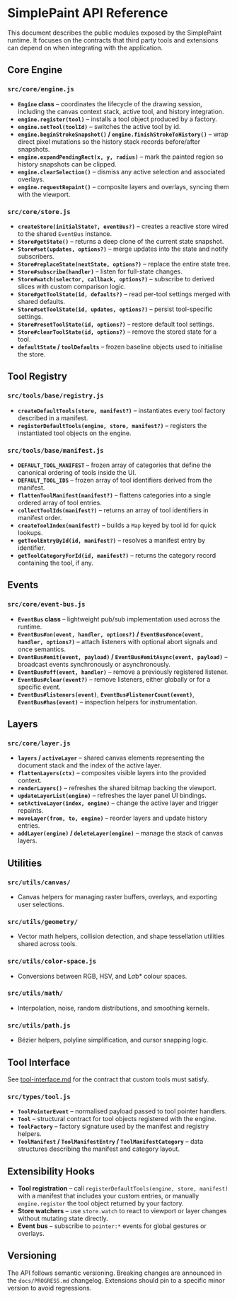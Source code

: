 # SimplePaint API Reference

This document describes the public modules exposed by the SimplePaint runtime. It focuses on the contracts that third party tools and extensions can depend on when integrating with the application.

## Core Engine

### `src/core/engine.js`
- **`Engine` class** – coordinates the lifecycle of the drawing session, including the canvas context stack, active tool, and history integration.
- **`engine.register(tool)`** – installs a tool object produced by a factory.
- **`engine.setTool(toolId)`** – switches the active tool by id.
- **`engine.beginStrokeSnapshot()` / `engine.finishStrokeToHistory()`** – wrap direct pixel mutations so the history stack records before/after snapshots.
- **`engine.expandPendingRect(x, y, radius)`** – mark the painted region so history snapshots can be clipped.
- **`engine.clearSelection()`** – dismiss any active selection and associated overlays.
- **`engine.requestRepaint()`** – composite layers and overlays, syncing them with the viewport.

### `src/core/store.js`
- **`createStore(initialState?, eventBus?)`** – creates a reactive store wired to the shared `EventBus` instance.
- **`Store#getState()`** – returns a deep clone of the current state snapshot.
- **`Store#set(updates, options?)`** – merge updates into the state and notify subscribers.
- **`Store#replaceState(nextState, options?)`** – replace the entire state tree.
- **`Store#subscribe(handler)`** – listen for full-state changes.
- **`Store#watch(selector, callback, options?)`** – subscribe to derived slices with custom comparison logic.
- **`Store#getToolState(id, defaults?)`** – read per-tool settings merged with shared defaults.
- **`Store#setToolState(id, updates, options?)`** – persist tool-specific settings.
- **`Store#resetToolState(id, options?)`** – restore default tool settings.
- **`Store#clearToolState(id, options?)`** – remove the stored state for a tool.
- **`defaultState` / `toolDefaults`** – frozen baseline objects used to initialise the store.

## Tool Registry

### `src/tools/base/registry.js`
- **`createDefaultTools(store, manifest?)`** – instantiates every tool factory described in a manifest.
- **`registerDefaultTools(engine, store, manifest?)`** – registers the instantiated tool objects on the engine.

### `src/tools/base/manifest.js`
- **`DEFAULT_TOOL_MANIFEST`** – frozen array of categories that define the canonical ordering of tools inside the UI.
- **`DEFAULT_TOOL_IDS`** – frozen array of tool identifiers derived from the manifest.
- **`flattenToolManifest(manifest?)`** – flattens categories into a single ordered array of tool entries.
- **`collectToolIds(manifest?)`** – returns an array of tool identifiers in manifest order.
- **`createToolIndex(manifest?)`** – builds a `Map` keyed by tool id for quick lookups.
- **`getToolEntryById(id, manifest?)`** – resolves a manifest entry by identifier.
- **`getToolCategoryForId(id, manifest?)`** – returns the category record containing the tool, if any.

## Events

### `src/core/event-bus.js`
- **`EventBus` class** – lightweight pub/sub implementation used across the runtime.
- **`EventBus#on(event, handler, options?)` / `EventBus#once(event, handler, options?)`** – attach listeners with optional abort signals and once semantics.
- **`EventBus#emit(event, payload)` / `EventBus#emitAsync(event, payload)`** – broadcast events synchronously or asynchronously.
- **`EventBus#off(event, handler)`** – remove a previously registered listener.
- **`EventBus#clear(event?)`** – remove listeners, either globally or for a specific event.
- **`EventBus#listeners(event)`**, **`EventBus#listenerCount(event)`**, **`EventBus#has(event)`** – inspection helpers for instrumentation.

## Layers

### `src/core/layer.js`
- **`layers` / `activeLayer`** – shared canvas elements representing the document stack and the index of the active layer.
- **`flattenLayers(ctx)`** – composites visible layers into the provided context.
- **`renderLayers()`** – refreshes the shared bitmap backing the viewport.
- **`updateLayerList(engine)`** – refreshes the layer panel UI bindings.
- **`setActiveLayer(index, engine)`** – change the active layer and trigger repaints.
- **`moveLayer(from, to, engine)`** – reorder layers and update history entries.
- **`addLayer(engine)` / `deleteLayer(engine)`** – manage the stack of canvas layers.

## Utilities

### `src/utils/canvas/`
- Canvas helpers for managing raster buffers, overlays, and exporting user selections.

### `src/utils/geometry/`
- Vector math helpers, collision detection, and shape tessellation utilities shared across tools.

### `src/utils/color-space.js`
- Conversions between RGB, HSV, and L*a*b* colour spaces.

### `src/utils/math/`
- Interpolation, noise, random distributions, and smoothing kernels.

### `src/utils/path.js`
- Bézier helpers, polyline simplification, and cursor snapping logic.

## Tool Interface

See [tool-interface.md](./tool-interface.md) for the contract that custom tools must satisfy.

### `src/types/tool.js`
- **`ToolPointerEvent`** – normalised payload passed to tool pointer handlers.
- **`Tool`** – structural contract for tool objects registered with the engine.
- **`ToolFactory`** – factory signature used by the manifest and registry helpers.
- **`ToolManifest` / `ToolManifestEntry` / `ToolManifestCategory`** – data structures describing the manifest and category layout.

## Extensibility Hooks

- **Tool registration** – call `registerDefaultTools(engine, store, manifest)` with a manifest that includes your custom entries, or manually `engine.register` the tool object returned by your factory.
- **Store watchers** – use `store.watch` to react to viewport or layer changes without mutating state directly.
- **Event bus** – subscribe to `pointer:*` events for global gestures or overlays.

## Versioning

The API follows semantic versioning. Breaking changes are announced in the `docs/PROGRESS.md` changelog. Extensions should pin to a specific minor version to avoid regressions.
